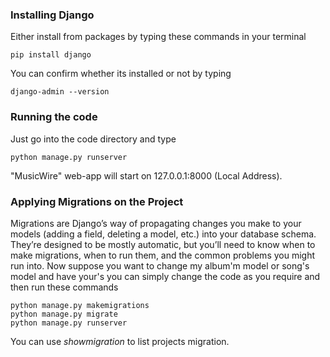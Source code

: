### Installing Django 

Either install from packages by typing these commands in your terminal
```
pip install django
```
You can confirm whether its installed or not by typing 
```
django-admin --version
```


### Running the code 
Just go into the code directory and type 
```
python manage.py runserver
```
"MusicWire" web-app will start on 127.0.0.1:8000 (Local Address).
 
### Applying Migrations on the Project 
Migrations are Django’s way of propagating changes you make to your models (adding a field, deleting a model, etc.) into your database schema. They’re designed to be mostly automatic, but you’ll need to know when to make migrations, when to run them, and the common problems you might run into.
Now suppose you want to change my album'm model or song's model and have your's you can simply change the code as you require and then run these commands
```
python manage.py makemigrations
python manage.py migrate 
python manage.py runserver
```
You can use *showmigration*  to list projects migration.

